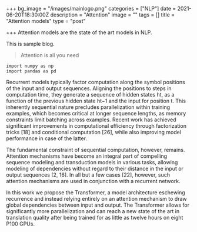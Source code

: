 +++
bg_image = "/images/mainlogo.png"
categories = ["NLP"]
date = 2021-06-20T18:30:00Z
description = "Attention"
image = ""
tags = []
title = "Attention models"
type = "post"

+++
Attention models are the state of the art models in NLP.

This is sample blog.

> Attention is all you need

    import numpy as np
    import pandas as pd

Recurrent models typically factor computation along the symbol positions of the input and output sequences. Aligning the positions to steps in computation time, they generate a sequence of hidden states ht, as a function of the previous hidden state ht−1 and the input for position t. This inherently sequential nature precludes parallelization within training examples, which becomes critical at longer sequence lengths, as memory constraints limit batching across examples. Recent work has achieved significant improvements in computational efficiency through factorization tricks \[18\] and conditional computation \[26\], while also improving model performance in case of the latter. 

The fundamental constraint of sequential computation, however, remains. Attention mechanisms have become an integral part of compelling sequence modeling and transduction models in various tasks, allowing modeling of dependencies without regard to their distance in the input or output sequences \[2, 16\]. In all but a few cases \[22\], however, such attention mechanisms are used in conjunction with a recurrent network. 

In this work we propose the Transformer, a model architecture eschewing recurrence and instead relying entirely on an attention mechanism to draw global dependencies between input and output. The Transformer allows for significantly more parallelization and can reach a new state of the art in translation quality after being trained for as little as twelve hours on eight P100 GPUs.